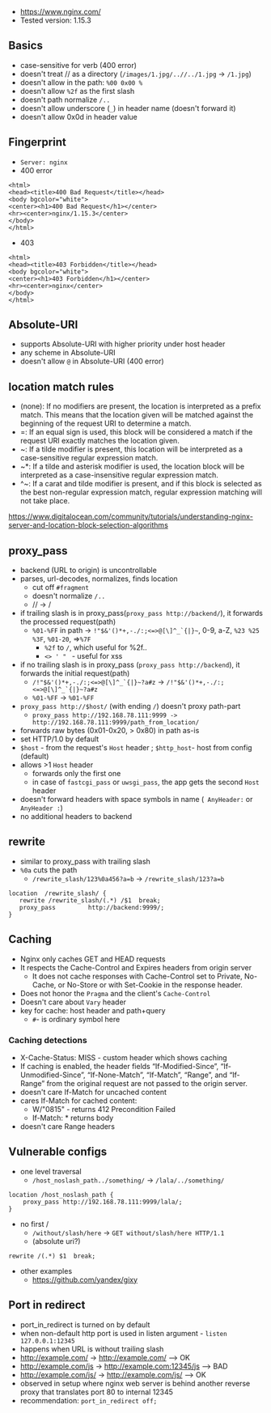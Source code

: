 - https://www.nginx.com/
- Tested version: 1.15.3

## Basics
- case-sensitive for verb (400 error)
- doesn't treat // as a directory (`/images/1.jpg/..//../1.jpg` -> `/1.jpg`)
- doesn't allow in the path: `%00 0x00 %` 
- doesn't allow `%2f` as the first slash
- doesn't path normalize `/..`
- doesn't allow underscore (`_`) in header name (doesn't forward it)
- doesn't allow 0x0d in header value

## Fingerprint
- `Server: nginx`
- 400 error
```
<html>
<head><title>400 Bad Request</title></head>
<body bgcolor="white">
<center><h1>400 Bad Request</h1></center>
<hr><center>nginx/1.15.3</center>
</body>
</html>
```
- 403
```
<html>
<head><title>403 Forbidden</title></head>
<body bgcolor="white">
<center><h1>403 Forbidden</h1></center>
<hr><center>nginx</center>
</body>
</html>
```

## Absolute-URI
- supports Absolute-URI with higher priority under host header
- any scheme in Absolute-URI
- doesn't allow `@` in Absolute-URI (400 error)

## location match rules
- (none): If no modifiers are present, the location is interpreted as a prefix match. This means that the location given will be matched against the beginning of the request URI to determine a match.
- =: If an equal sign is used, this block will be considered a match if the request URI exactly matches the location given.
- ~: If a tilde modifier is present, this location will be interpreted as a case-sensitive regular expression match.
- ~*: If a tilde and asterisk modifier is used, the location block will be interpreted as a case-insensitive regular expression match.
- ^~: If a carat and tilde modifier is present, and if this block is selected as the best non-regular expression match, regular expression matching will not take place.

https://www.digitalocean.com/community/tutorials/understanding-nginx-server-and-location-block-selection-algorithms

## proxy_pass
- backend (URL to origin) is uncontrollable 
- parses, url-decodes, normalizes, finds location
  - cut off `#fragment`
  - doesn't normalize `/..`
  - // -> /
- if trailing slash is in proxy_pass(`proxy_pass http://backend/`), it forwards the processed request(path)
  - `%01-%FF` in path -> ``!"$&'()*+,-./:;<=>@[\]^_`{|}~``, 0-9, a-Z, `%23 %25 %3F`, `%01-20`, =>`%7F`
    - `%2f` to `/`, which useful for %2f..
    - `<> ' " ` - useful for xss
- if no trailing slash is in proxy_pass (`proxy_pass http://backend`), it forwards the initial request(path)
  - ``/!"$&'()*+,-./:;<=>@[\]^_`{|}~?a#z``  -> ``/!"$&'()*+,-./:;<=>@[\]^_`{|}~?a#z``
  - `%01-%FF` -> `%01-%FF`
- `proxy_pass http://$host/` (with ending `/`) doesn't proxy path-part
  - `proxy_pass http://192.168.78.111:9999 -> http://192.168.78.111:9999/path_from_location/`
- forwards raw bytes (0x01-0x20, > 0x80) in path as-is
- set HTTP/1.0 by default
- `$host` - from the request's `Host` header ; `$http_host`- host from config (default)
- allows >1 `Host` header
  - forwards only the first one
  - in case of `fastcgi_pass` or `uwsgi_pass`, the app gets the second `Host` header
- doesn't forward headers with space symbols in name (` AnyHeader:` or `AnyHeader :`)
- no additional headers to backend

## rewrite
- similar to proxy_pass with trailing slash
- `%0a` cuts the path
  - `/rewrite_slash/123%0a456?a=b` -> `/rewrite_slash/123?a=b`
```
location  /rewrite_slash/ {
   rewrite /rewrite_slash/(.*) /$1  break;
   proxy_pass         http://backend:9999/;
}
```

## Caching
- Nginx only caches GET and HEAD requests
- It respects the Cache-Control and Expires headers from origin server 
  - It does not cache responses with Cache-Control set to Private, No-Cache, or No-Store or with Set-Cookie in the response header.  
- Does not honor the `Pragma` and the client's `Cache-Control`
- Doesn't care about `Vary` header
- key for cache: host header and path+query 
  - `#`- is ordinary symbol here

### Caching detections
- X-Cache-Status: MISS - custom header which shows caching
- If caching is enabled, the header fields “If-Modified-Since”, “If-Unmodified-Since”, “If-None-Match”, “If-Match”, “Range”, and “If-Range” from the original request are not passed to the origin server.
- doesn't care If-Match for uncached content
- cares If-Match for cached content:
  - W/"0815" - returns 412 Precondition Failed 
  - If-Match: * returns body
- doesn't care Range headers


## Vulnerable configs
- one level traversal 
  - `/host_noslash_path../something/` -> `/lala/../something/`
```
location /host_noslash_path {
    proxy_pass http://192.168.78.111:9999/lala/;
}
```
- no first / 
  - `/without/slash/here` -> `GET without/slash/here HTTP/1.1`
  - (absolute uri?)
```
rewrite /(.*) $1  break;
```
- other examples
  - https://github.com/yandex/gixy
  
## Port in redirect
- port_in_redirect is turned on by default
- when non-default http port is used in listen argument - ```listen 127.0.0.1:12345```
- happens when URL is without trailing slash
- http://example.com/ -> http://example.com/ --> OK
- http://example.com/js -> http://example.com:12345/js --> BAD
- http://example.com/js/ -> http://example.com/js/ --> OK
- observed in setup where nginx web server is behind another reverse proxy that translates port 80 to internal 12345
- recommendation: ```port_in_redirect off;```
